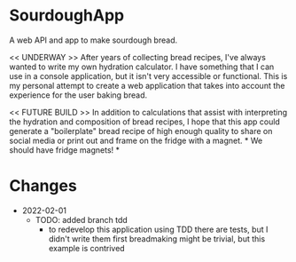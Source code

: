 # SourdoughApp
A web API and app to make sourdough bread.

<< UNDERWAY >>
After years of collecting bread recipes, I've always wanted to write my own hydration calculator. I have something that I can use in a console application, but it isn't very accessible or functional. This is my personal attempt to create a web application that takes 
into account the experience for the user baking bread. 

<< FUTURE BUILD >>
In addition to calculations that assist with interpreting the hydration and composition of bread recipes, I hope that this app could generate a "boilerplate" 
bread recipe of high enough quality to share on social media or print out and frame on the fridge with a magnet. * We should have fridge magnets! *

# Changes
- 2022-02-01 
  + TODO: added branch tdd
    - to redevelop this application using TDD there are tests, but I didn't write them first breadmaking might be trivial, but this example is contrived
